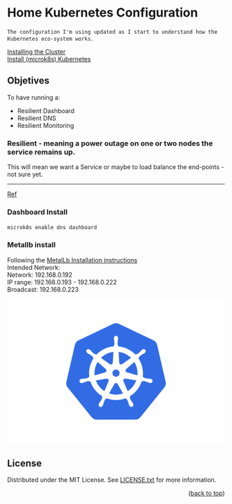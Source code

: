 
# Home Kubernetes Configuration
    The configuration I'm using updated as I start to understand how the Kubernetes eco-system works.
    
[Installing the Cluster](https://github.com/keithlee-co-uk/home-kubernetes-configuration/blob/master/docs/Installing-the-Cluster.md)   
[Install (microk8s) Kubernetes](https://github.com/keithlee-co-uk/home-kubernetes-configuration/blob/master/docs/Install-Kubernetes.md)  

## Objetives
To have running a:  
- Resilient Dashboard  
- Resilient DNS  
- Resilient Monitoring  

### Resilient - meaning a power outage on one or two nodes the service remains up.  
This will mean we want a Service or maybe to load balance the end-points - not sure yet.  

---
[Ref](https://ubuntu.com/tutorials/install-a-local-kubernetes-with-microk8s#3-enable-addons)  
### Dashboard Install
`microk8s enable dns dashboard`  


### Metallb install
Following the [MetalLb Installation instructions](https://metallb.universe.tf/installation/)  
Intended Network:  
Network:   192.168.0.192  
IP range:  192.168.0.193 - 192.168.0.222  
Broadcast: 192.168.0.223  

![Logo](https://github.com/keithlee-co-uk/home-kubernetes-configuration/blob/master/images/Kubernetes-Logo.wine.png)


## License
Distributed under the MIT License. See [LICENSE.txt](https://github.com/keithlee-co-uk/home-kubernetes-configuration/blob/master/LICENSE.txt) for more information.

<p align="right">(<a href="#top">back to top</a>)</p>




